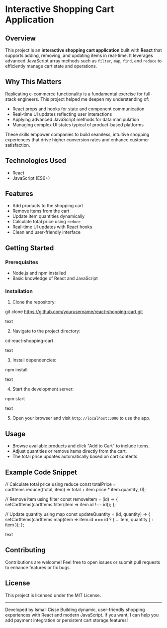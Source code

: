 # Interactive Shopping Cart Application

## Overview

This project is an **interactive shopping cart application** built with **React** that supports adding, removing, and updating items in real-time. It leverages advanced JavaScript array methods such as `filter`, `map`, `find`, and `reduce` to efficiently manage cart state and operations.

## Why This Matters

Replicating e-commerce functionality is a fundamental exercise for full-stack engineers. This project helped me deepen my understanding of:

- React props and hooks for state and component communication  
- Real-time UI updates reflecting user interactions  
- Applying advanced JavaScript methods for data manipulation  
- Managing complex UI states typical of product-based platforms  

These skills empower companies to build seamless, intuitive shopping experiences that drive higher conversion rates and enhance customer satisfaction.

## Technologies Used

- React  
- JavaScript (ES6+)  

## Features

- Add products to the shopping cart  
- Remove items from the cart  
- Update item quantities dynamically  
- Calculate total price using `reduce`  
- Real-time UI updates with React hooks  
- Clean and user-friendly interface  

## Getting Started

### Prerequisites

- Node.js and npm installed  
- Basic knowledge of React and JavaScript  

### Installation

1. Clone the repository:

git clone https://github.com/yourusername/react-shopping-cart.git

text

2. Navigate to the project directory:

cd react-shopping-cart

text

3. Install dependencies:

npm install

text

4. Start the development server:

npm start

text

5. Open your browser and visit `http://localhost:3000` to use the app.

## Usage

- Browse available products and click "Add to Cart" to include items.  
- Adjust quantities or remove items directly from the cart.  
- The total price updates automatically based on cart contents.

## Example Code Snippet

// Calculate total price using reduce
const totalPrice = cartItems.reduce((total, item) => total + item.price * item.quantity, 0);

// Remove item using filter
const removeItem = (id) => {
setCartItems(cartItems.filter(item => item.id !== id));
};

// Update quantity using map
const updateQuantity = (id, quantity) => {
setCartItems(cartItems.map(item =>
item.id === id ? { ...item, quantity } : item
));
};

text

## Contributing

Contributions are welcome! Feel free to open issues or submit pull requests to enhance features or fix bugs.

## License

This project is licensed under the MIT License.

---

Developed by Ismail Cisse 
Building dynamic, user-friendly shopping experiences with React and modern JavaScript.
If you want, I can help you add payment integration or persistent cart storage features!
